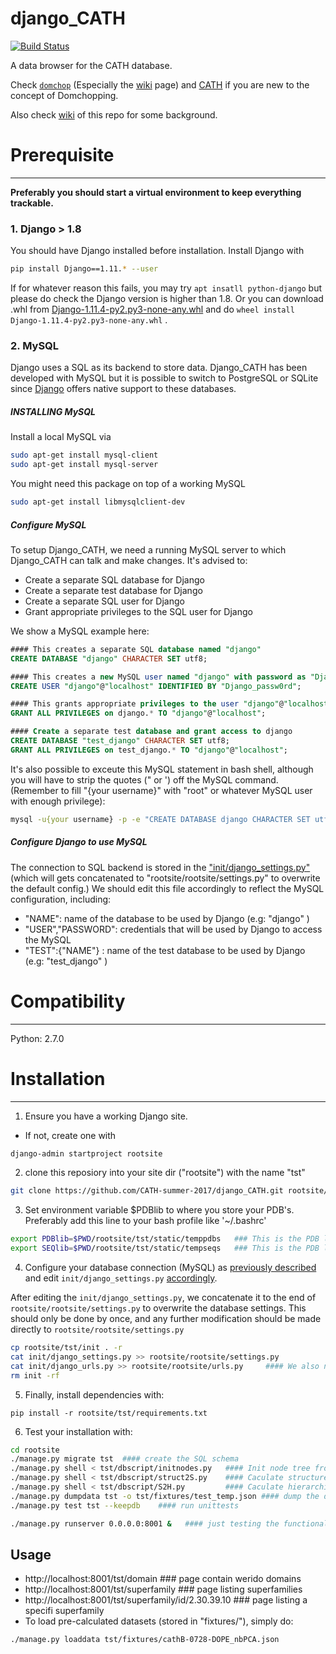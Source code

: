 
# django_CATH
[![Build Status](https://travis-ci.org/CATH-summer-2017/django_CATH.svg?branch=master)](https://travis-ci.org/CATH-summer-2017/django_CATH)

A data browser for the CATH database.

Check [`domchop`](https://github.com/CATH-summer-2017/domchop) (Especially the [wiki](https://github.com/CATH-summer-2017/domchop) page) and [CATH](http://www.cathdb.info) if you are new to the concept of Domchopping. 

Also check [wiki](https://github.com/CATH-summer-2017/django_CATH/wiki) of this repo for some background.

# Prerequisite
------
**Preferably you should start a virtual environment to keep everything trackable.**

### 1. Django > 1.8
You should have Django installed before installation.
Install Django with
```sh
pip install Django==1.11.* --user
```
If for whatever reason this fails, you may try `apt insatll python-django` but please do check the Django version is higher than 1.8. Or you can download .whl from [Django-1.11.4-py2.py3-none-any.whl](https://pypi.python.org/packages/fc/fb/01e0084061c50f1160c2db5565ff1c3d8d76f2a76f67cd282835ee64e04a/Django-1.11.4-py2.py3-none-any.whl#md5=71cf96f790b1e729c8c1a95304971341)  and do `wheel install Django-1.11.4-py2.py3-none-any.whl` .

###  2. MySQL
Django uses a SQL as its backend to store data. Django_CATH has been developed with MySQL but it is possible to switch to PostgreSQL or SQLite since [Django](https://docs.djangoproject.com/en/1.11/ref/settings/#databases) offers native support to these databases. 

##### INSTALLING MySQL

Install a local MySQL via
```sh
sudo apt-get install mysql-client
sudo apt-get install mysql-server
```

You might need this package on top of a working MySQL
```sh
sudo apt-get install libmysqlclient-dev
```

##### Configure MySQL

To setup Django_CATH, we need a running MySQL server to which Django_CATH can talk and make changes. It's advised to:
  * Create a separate SQL database for Django
  * Create a separate test database for Django
  * Create a separate SQL user for Django
  * Grant appropriate privileges to the SQL user for Django 

We show a MySQL example here:


```sql
#### This creates a separate SQL database named "django"
CREATE DATABASE "django" CHARACTER SET utf8;  

#### This creates a new MySQL user named "django" with password as "Django_passw0rd"
CREATE USER "django"@"localhost" IDENTIFIED BY "Django_passw0rd";

#### This grants appropriate privileges to the user "django"@"localhost"
GRANT ALL PRIVILEGES on django.* TO "django"@"localhost";

#### Create a separate test database and grant access to django
CREATE DATABASE "test_django" CHARACTER SET utf8;  
GRANT ALL PRIVILEGES on test_django.* TO "django"@"localhost";
```

It's also possible to exceute this MySQL statement in bash shell, although you will have to strip the quotes (" or ') off the MySQL command. (Remember to fill "{your username}" with "root" or whatever MySQL user with enough privilege):
```sh
mysql -u{your username} -p -e "CREATE DATABASE django CHARACTER SET utf8;"
```

##### Configure Django to use MySQL
The connection to SQL backend is stored in the ["init/django_settings.py"](https://github.com/CATH-summer-2017/django_CATH/blob/master/init/django_settings.py) (which will gets concatenated to "rootsite/rootsite/settings.py" to overwrite the default config.) We should edit this file accordingly to reflect the MySQL configuration, including:
  * "NAME": name of the database to be used by Django (e.g: "django" )
  * "USER","PASSWORD": credentials that will be used by Django to access the MySQL
  * "TEST":{"NAME"} : name of the test database to be used by Django (e.g: "test_django" )

# Compatibility
-----
Python: 2.7.0

# Installation
------

1. Ensure you have a working Django site.
  * If not, create one with
  ```sh
  django-admin startproject rootsite
  ```
2. clone this reposiory into your site dir ("rootsite") with the name "tst"
  ```sh
  git clone https://github.com/CATH-summer-2017/django_CATH.git rootsite/tst
  ```
3. Set environment variable $PDBlib to where you store your PDB's. Preferably add this line to your bash profile like '~/.bashrc'
  ```sh
  export PDBlib=$PWD/rootsite/tst/static/temppdbs   ### This is the PDB library that comes with the repository
  export SEQlib=$PWD/rootsite/tst/static/tempseqs   ### This is the PDB library that comes with the repository
  ```
4. Configure your database connection (MySQL) as [previously described](#configure-mysql) and edit ```init/django_settings.py``` [accordingly](#configure-django-to-use-mysql).

After editing the ```init/django_settings.py```, we concatenate it to the end of ```rootsite/rootsite/settings.py``` to overwrite the database settings. This should only be done by once, and any further modification should be made directly to ```rootsite/rootsite/settings.py```

```sh
cp rootsite/tst/init . -r
cat init/django_settings.py >> rootsite/rootsite/settings.py
cat init/django_urls.py >> rootsite/rootsite/urls.py     #### We also need to concatenate to overwrite the rootsite/urls.py
rm init -rf
```

5. Finally, install dependencies with:
```
pip install -r rootsite/tst/requirements.txt
```

6. Test your installation with:
```sh
cd rootsite
./manage.py migrate tst  #### create the SQL schema
./manage.py shell < tst/dbscript/initnodes.py   #### Init node tree from a S35 list
./manage.py shell < tst/dbscript/struct2S.py    #### Caculate structure-based statistics from structure in $PDBlib
./manage.py shell < tst/dbscript/S2H.py         #### Caculate hierarchial-based statistics
./manage.py dumpdata tst -o tst/fixtures/test_temp.json #### dump the database to be used in the test
./manage.py test tst --keepdb    #### run unittests

./manage.py runserver 0.0.0.0:8001 &   #### just testing the functionality of the server
```

Usage
------
* http://localhost:8001/tst/domain ### page contain werido domains
* http://localhost:8001/tst/superfamily ### page listing superfamilies
* http://localhost:8001/tst/superfamily/id/2.30.39.10 ### page listing a specifi superfamily
* To load pre-calculated datasets (stored in "fixtures/"), simply do:
```
./manage.py loaddata tst/fixtures/cathB-0728-DOPE_nbPCA.json
```
